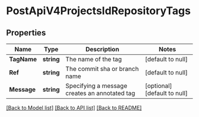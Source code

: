 # PostApiV4ProjectsIdRepositoryTags

## Properties
Name | Type | Description | Notes
------------ | ------------- | ------------- | -------------
**TagName** | **string** | The name of the tag | [default to null]
**Ref** | **string** | The commit sha or branch name | [default to null]
**Message** | **string** | Specifying a message creates an annotated tag | [optional] [default to null]

[[Back to Model list]](../README.md#documentation-for-models) [[Back to API list]](../README.md#documentation-for-api-endpoints) [[Back to README]](../README.md)


